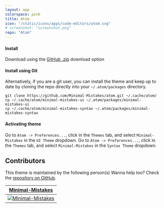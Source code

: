```yaml
---
layout: app
colorspace: pink
title: Atom
icon: "/static/icons/apps/code-editors/atom.svg"
# screenshot: "screenshot.png"
repo: "Atom"
---
```


#### Install

Download using the [GitHub .zip](https://github.com/Minimal-Mistakes/atom/archive/main.zip) download option

#### Install using Git

Alternatively, if you are a git user, you can install the theme and keep up to date by cloning the repo directly into your `~/.atom/packages` directory.

```
git clone https://github.com/Minimal-Mistakes/atom.git ~/.cache/atom/
cp ~/.cache/atom/minimal-mistakes-ui ~/.atom/packages/minimal-mistakes-ui
cp ~/.cache/atom/minimal-mistakes-syntax ~/.atom/packages/minimal-mistakes-syntax
```

#### Activating theme

Go to `Atom -> Preferences...`, click in the `Themes` tab, and select `Minimal-Mistakes` in the `UI Theme` dropdown.
Go to `Atom -> Preferences...`, click in the `Themes` tab, and select `Minimal-Mistakes` in the `Syntax Theme` dropdown.

## Contributors

This theme is maintained by the following person(s) Wanna help too? Check the [repository on GitHub](https://github.com/minimal-mistakes/atom/graphs/contributors).

| [Minimal-Mistakes](https://github.com/Minimal-Mistakes)                                                            |
| ------------------------------------------------------------------------------------------------------------------ |
| [![Minimal-Mistakes](https://avatars.githubusercontent.com/u/99121492?s=125)](https://github.com/Minimal-Mistakes) |
